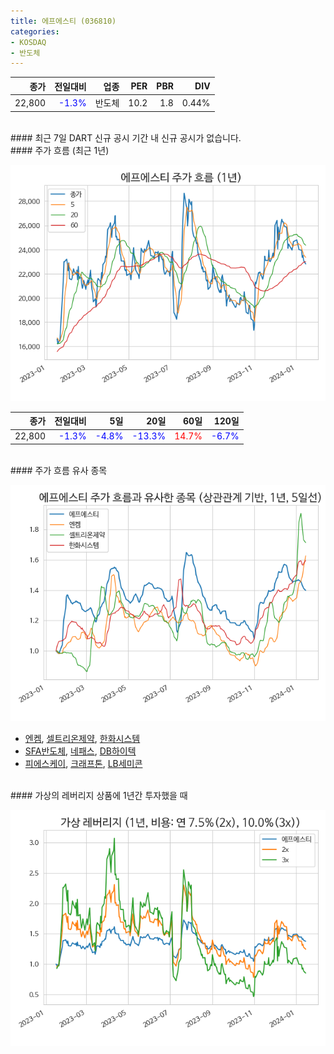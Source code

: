 ```yaml
---
title: 에프에스티 (036810)
categories:
- KOSDAQ
- 반도체
---
```


|**종가**|**전일대비**|**업종**|**PER**|**PBR**|**DIV**|
|-------:|-----------:|-------:|------:|------:|------:|
|22,800|<span style="color: blue">-1.3%</span>|반도체|10.2|1.8|0.44%|

<!-- more -->

<br>
#### 최근 7일 DART 신규 공시
기간 내 신규 공시가 없습니다.

<br>
#### 주가 흐름 (최근 1년)

![036810](/assets/images/stock/036810.png)

|**종가**|**전일대비**|**5일**|**20일**|**60일**|**120일**|
|---:|-------:|--:|---:|---:|----:|
|22,800|<span style="color: blue">-1.3%</span>|<span style="color: blue">-4.8%</span>|<span style="color: blue">-13.3%</span>|<span style="color: red">14.7%</span>|<span style="color: blue">-6.7%</span>|

<br>
#### 주가 흐름 유사 종목

![036810](/assets/images/stock/036810_corr.png)

- [엔켐](/348370/), [셀트리온제약](/068760/), [한화시스템](/272210/)
- [SFA반도체](/036540/), [네패스](/033640/), [DB하이텍](/000990/)
- [피에스케이](/319660/), [크래프톤](/259960/), [LB세미콘](/061970/)

<br>
#### 가상의 레버리지 상품에 1년간 투자했을 때

![036810](/assets/images/stock/036810_2x.png)